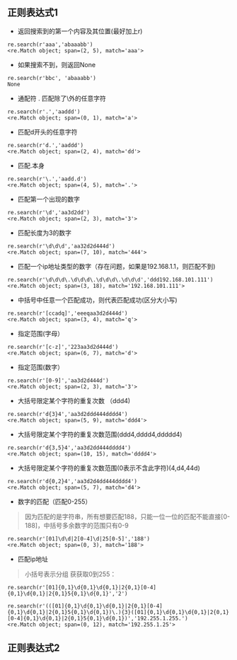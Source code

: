 

## 正则表达式1 


- 返回搜索到的第一个内容及其位置(最好加上r)
```
re.search(r'aaa','abaaabb')
<re.Match object; span=(2, 5), match='aaa'>
```

- 如果搜索不到，则返回None
```
re.search(r'bbc', 'abaaabb')
None
```

- 通配符 .  匹配除了\\外的任意字符
```
re.search(r'.','aaddd')
<re.Match object; span=(0, 1), match='a'>
```

- 匹配d开头的任意字符
```
re.search(r'd.','aaddd')
<re.Match object; span=(2, 4), match='dd'>
```

- 匹配.本身
```
re.search(r'\.','aadd.d')
<re.Match object; span=(4, 5), match='.'>
```

- 匹配第一个出现的数字
```
re.search(r'\d','aa3d2dd')
<re.Match object; span=(2, 3), match='3'>
```

- 匹配长度为3的数字
```
re.search(r'\d\d\d','aa32d2d444d')
<re.Match object; span=(7, 10), match='444'>
```

- 匹配一个ip地址类型的数字（存在问题，如果是192.168.1.1，则匹配不到)
```
re.search(r'\d\d\d\.\d\d\d\.\d\d\d\.\d\d\d','ddd192.168.101.111')
<re.Match object; span=(3, 18), match='192.168.101.111'>
```

- 中括号中任意一个匹配成功，则代表匹配成功(区分大小写)
```
re.search(r'[ccadq]','eeeqaa3d2d444d')
<re.Match object; span=(3, 4), match='q'>
```

- 指定范围(字母）
```
re.search(r'[c-z]','223aa3d2d444d')
<re.Match object; span=(6, 7), match='d'>
```

- 指定范围(数字）
```
re.search(r'[0-9]','aa3d2d444d')
<re.Match object; span=(2, 3), match='3'>
```

- 大括号限定某个字符的重复次数 （ddd4)
```
re.search(r'd{3}4','aa3d2ddd444dddd4')
<re.Match object; span=(5, 9), match='ddd4'>
```

- 大括号限定某个字符的重复次数范围(ddd4,dddd4,ddddd4)
```
re.search(r'd{3,5}4','aa3d2dd444dddd4')
<re.Match object; span=(10, 15), match='dddd4'>
```

- 大括号限定某个字符的重复次数范围(0表示不含此字符)(4,d4,44d)
```
re.search(r'd{0,2}4','aa3d2d4dd444dddd4')
<re.Match object; span=(5, 7), match='d4'>
```

- 数字的匹配（匹配0-255）
> 因为匹配的是字符串，所有想要匹配188，只能一位一位的匹配不能直接[0-188]，中括号多余数字的范围只有0-9
```
re.search(r'[01]\d\d|2[0-4]\d|25[0-5]','188')
<re.Match object; span=(0, 3), match='188'>
```

- 匹配ip地址
> 小括号表示分组 
> 获获取0到255：
```
re.search(r'[01]{0,1}\d{0,1}\d{0,1}|2{0,1}[0-4]{0,1}\d{0,1}|2{0,1}5{0,1}\d{0,1}','2')
```

```
re.search(r'(([01]{0,1}\d{0,1}\d{0,1}|2{0,1}[0-4]{0,1}\d{0,1}|2{0,1}5{0,1}\d{0,1})\.){3}([01]{0,1}\d{0,1}\d{0,1}|2{0,1}[0-4]{0,1}\d{0,1}|2{0,1}5{0,1}\d{0,1})','192.255.1.255.')
<re.Match object; span=(0, 12), match='192.255.1.25'>

```



## 正则表达式2



























































